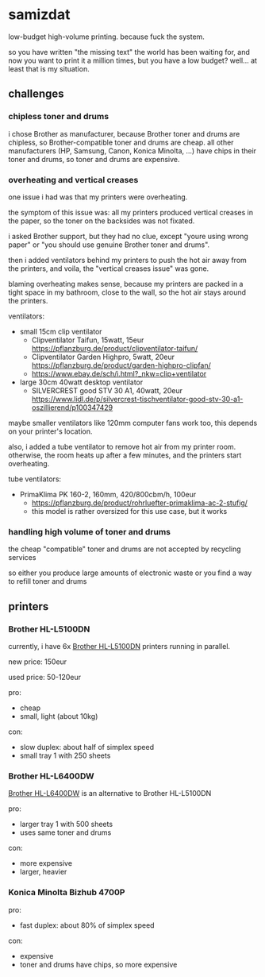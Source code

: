 # samizdat

low-budget high-volume printing. because fuck the system.

so you have written "the missing text" the world has been waiting for,
and now you want to print it a million times, but you have a low budget?
well... at least that is my situation.

## challenges

### chipless toner and drums

i chose Brother as manufacturer,
because Brother toner and drums are chipless,
so Brother-compatible toner and drums are cheap.
all other manufacturers
(HP, Samsung, Canon, Konica Minolta, ...)
have chips in their toner and drums,
so toner and drums are expensive.

### overheating and vertical creases

one issue i had was that my printers were overheating.

the symptom of this issue was:
all my printers produced vertical creases in the paper,
so the toner on the backsides was not fixated.

<!-- TODO add photo of the vertical creases -->

i asked Brother support, but they had no clue,
except "youre using wrong paper"
or "you should use genuine Brother toner and drums".

then i added ventilators behind my printers
to push the hot air away from the printers,
and voila, the "vertical creases issue" was gone.

blaming overheating makes sense,
because my printers are packed in a tight space in my bathroom,
close to the wall, so the hot air stays around the printers.

ventilators:

- small 15cm clip ventilator
   - Clipventilator Taifun, 15watt, 15eur https://pflanzburg.de/product/clipventilator-taifun/
   - Clipventilator Garden Highpro, 5watt, 20eur https://pflanzburg.de/product/garden-highpro-clipfan/
   - https://www.ebay.de/sch/i.html?_nkw=clip+ventilator
- large 30cm 40watt desktop ventilator
   - SILVERCREST good STV 30 A1, 40watt, 20eur https://www.lidl.de/p/silvercrest-tischventilator-good-stv-30-a1-oszillierend/p100347429

maybe smaller ventilators like 120mm computer fans work too, this depends on your printer's location.

also, i added a tube ventilator to remove hot air from my printer room.
otherwise, the room heats up after a few minutes, and the printers start overheating.

tube ventilators:

- PrimaKlima PK 160-2, 160mm, 420/800cbm/h, 100eur
   - https://pflanzburg.de/product/rohrluefter-primaklima-ac-2-stufig/
   - this model is rather oversized for this use case, but it works

### handling high volume of toner and drums

the cheap "compatible" toner and drums are not accepted by recycling services

so either you produce large amounts of electronic waste
or you find a way to refill toner and drums

## printers

### Brother HL-L5100DN

currently, i have 6x [Brother HL-L5100DN](https://geizhals.de/brother-hl-l5100dn-hll5100dng1-a1409933.html) printers running in parallel.

new price: 150eur

used price: 50-120eur

pro:

- cheap
- small, light (about 10kg)

con:

- slow duplex: about half of simplex speed
- small tray 1 with 250 sheets

### Brother HL-L6400DW

[Brother HL-L6400DW](https://geizhals.de/brother-hl-l6400dw-hll6400dwg1-a1391284.html) is an alternative to Brother HL-L5100DN

pro:

- larger tray 1 with 500 sheets
- uses same toner and drums

con:

- more expensive
- larger, heavier

### Konica Minolta Bizhub 4700P

pro:

- fast duplex: about 80% of simplex speed

con:

- expensive
- toner and drums have chips, so more expensive
